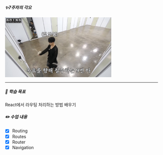 ##### ✨7주차의 각오

<img src="/public/7week.jpeg" width="350px" alt="레고레고"></img>

---

##### 🚩 학습 목표

React에서 라우팅 처리하는 방법 배우기

##### ✏️ 수업 내용

* [x] Routing
* [x] Routes
* [x] Router
* [x] Navigation